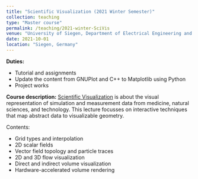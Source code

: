 ```yaml
---
title: "Scientific Visualization (2021 Winter Semester)"
collection: teaching
type: "Master course"
permalink: /teaching/2021-winter-SciVis
venue: "University of Siegen, Department of Electrical Engineering and Computer Science"
date: 2021-10-01
location: "Siegen, Germany"
---
```


**Duties:**
* Tutorial and assignments
* Update the content from GNUPlot and C++ to Matplotlib using Python
* Project works

**Course description:**
[Scientific Visualization](https://www.cg.informatik.uni-siegen.de/en/SciVisEN) is about the visual representation of simulation and measurement data from medicine, natural sciences, and technology. This lecture focusses on interactive techniques that map abstract data to visualizable geometry.

Contents:
* Grid types and interpolation
* 2D scalar fields
* Vector field topology and particle traces
* 2D and 3D flow visualization
* Direct and indirect volume visualization
* Hardware-accelerated volume rendering
